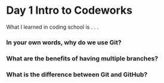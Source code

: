# Day 1 Intro to Codeworks


What I learned in coding school is . . . 

### In your own words, why do we use Git?


### What are the benefits of having multiple branches?

### What is the difference between Git and GitHub?